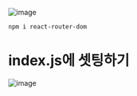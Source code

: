
![image](https://github.com/dddd1215/react_basic/assets/129017020/470a7b23-ccd8-48fa-ba5a-a9d1b1ed7296)

    npm i react-router-dom
    
# index.js에 셋팅하기

![image](https://github.com/dddd1215/react_basic/assets/129017020/ee875d14-4e92-4ddc-b4ac-e7e63efe3ee3)
